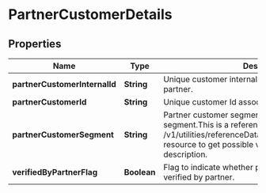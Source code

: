 # PartnerCustomerDetails

## Properties
Name | Type | Description | Notes
------------ | ------------- | ------------- | -------------
**partnerCustomerInternalId** | **String** | Unique customer internal number associated with the partner. |  [optional]
**partnerCustomerId** | **String** | Unique customer Id associated with the partner |  [optional]
**partnerCustomerSegment** | **String** | Partner customer segment.Partner customer segment.This is a reference data field. Please use /v1/utilities/referenceData/{partnerCustomerSegment} resource to get possible value of this field with description.  |  [optional]
**verifiedByPartnerFlag** | **Boolean** | Flag to indicate whether phone and address are verified by partner. |  [optional]
